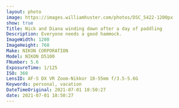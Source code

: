 ```yaml
---
layout: photo
image: https://images.williamhuster.com/photos/DSC_5422-1200px
show: true
Title: Nick and Diana winding down after a day of paddling
Description: Everyone needs a good hammock.
ImageWidth: 1200
ImageHeight: 768
Make: NIKON CORPORATION
Model: NIKON D5100
FNumber: 5.6
ExposureTime: 1/125
ISO: 360
LensID: AF-S DX VR Zoom-Nikkor 18-55mm f/3.5-5.6G
Keywords: personal, vacation
DateTimeOriginal: 2021-07-01 18:50:27
date: 2021-07-01 18:50:27
---
```

